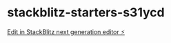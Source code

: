 # stackblitz-starters-s31ycd

[Edit in StackBlitz next generation editor ⚡️](https://stackblitz.com/~/github.com/reshu0/stackblitz-starters-s31ycd)